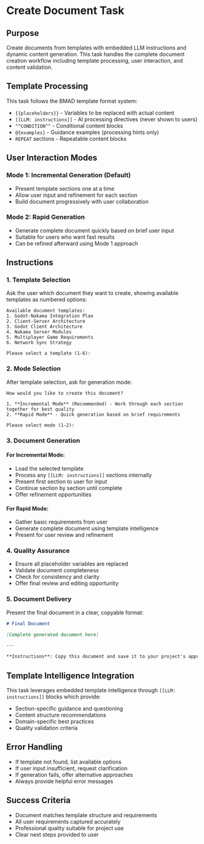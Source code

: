 # Create Document Task

## Purpose

Create documents from templates with embedded LLM instructions and dynamic content generation. This task handles the complete document creation workflow including template processing, user interaction, and content validation.

## Template Processing

This task follows the BMAD template format system:

- `{{placeholders}}` - Variables to be replaced with actual content
- `[[LLM: instructions]]` - AI processing directives (never shown to users)
- `^^CONDITION^^` - Conditional content blocks
- `@{examples}` - Guidance examples (processing hints only)
- `REPEAT` sections - Repeatable content blocks

## User Interaction Modes

### Mode 1: Incremental Generation (Default)

- Present template sections one at a time
- Allow user input and refinement for each section
- Build document progressively with user collaboration

### Mode 2: Rapid Generation

- Generate complete document quickly based on brief user input
- Suitable for users who want fast results
- Can be refined afterward using Mode 1 approach

## Instructions

### 1. Template Selection

Ask the user which document they want to create, showing available templates as numbered options:

```
Available document templates:
1. Godot-Nakama Integration Plan
2. Client-Server Architecture
3. Godot Client Architecture
4. Nakama Server Modules
5. Multiplayer Game Requirements
6. Network Sync Strategy

Please select a template (1-6):
```

### 2. Mode Selection

After template selection, ask for generation mode:

```
How would you like to create this document?

1. **Incremental Mode** (Recommended) - Work through each section together for best quality
2. **Rapid Mode** - Quick generation based on brief requirements

Please select mode (1-2):
```

### 3. Document Generation

#### For Incremental Mode:

- Load the selected template
- Process any `[[LLM: instructions]]` sections internally
- Present first section to user for input
- Continue section by section until complete
- Offer refinement opportunities

#### For Rapid Mode:

- Gather basic requirements from user
- Generate complete document using template intelligence
- Present for user review and refinement

### 4. Quality Assurance

- Ensure all placeholder variables are replaced
- Validate document completeness
- Check for consistency and clarity
- Offer final review and editing opportunity

### 5. Document Delivery

Present the final document in a clear, copyable format:

```markdown
# Final Document

[Complete generated document here]

---

**Instructions**: Copy this document and save it to your project's appropriate location.
```

## Template Intelligence Integration

This task leverages embedded template intelligence through `[[LLM: instructions]]` blocks which provide:

- Section-specific guidance and questioning
- Content structure recommendations
- Domain-specific best practices
- Quality validation criteria

## Error Handling

- If template not found, list available options
- If user input insufficient, request clarification
- If generation fails, offer alternative approaches
- Always provide helpful error messages

## Success Criteria

- Document matches template structure and requirements
- All user requirements captured accurately
- Professional quality suitable for project use
- Clear next steps provided to user
